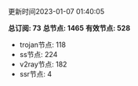 更新时间2023-01-07 01:40:05

**总订阅: 73**
**总节点: 1465**
**有效节点: 528**
- trojan节点: 118
- ss节点: 224
- v2ray节点: 182
- ssr节点: 4
